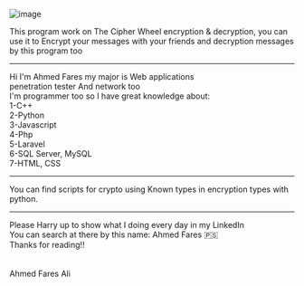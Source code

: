 ![image](https://github.com/Ahmed0x1/EncryptionPythonScripts/YwvxLSZAMPpBmJyw5)

This program work on The Cipher Wheel encryption & decryption, you can use it to Encrypt your messages with your friends and decryption messages by this program too 

----------------------------------------------------------
Hi I'm Ahmed Fares my major is Web applications <br> penetration tester And network too <br>
I'm programmer too so I have great knowledge about: <br>
1-C++ <br>
2-Python <br>
3-Javascript <br>
4-Php <br>
5-Laravel <br>
6-SQL Server, MySQL <br>
7-HTML, CSS <br>
__________________________________________________________
You can find scripts for crypto using Known types in encryption types with python.

__________________________________________________________
Please Harry up to show what I doing every day in my LinkedIn <br>
You can search at there by this name: Ahmed Fares 🇵🇸
<br>
Thanks for reading!! 
<br>
<br>
<br>
Ahmed Fares Ali